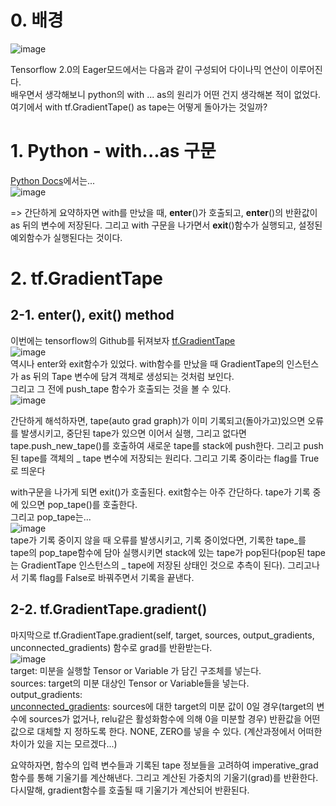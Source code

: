 # 0. 배경  
![image](https://user-images.githubusercontent.com/59414764/123679114-1be0d680-d882-11eb-9d5e-8553339ed9d4.png)   


Tensorflow 2.0의 Eager모드에서는 다음과 같이 구성되어 다이나믹 연산이 이루어진다.   
배우면서 생각해보니 python의 with ... as의 원리가 어떤 건지 생각해본 적이 없었다.
여기에서 with tf.GradientTape() as tape는 어떻게 돌아가는 것일까?    


# 1. Python - with...as 구문
[Python Docs](https://docs.python.org/ko/3/reference/compound_stmts.html#try)에서는...   
![image](https://user-images.githubusercontent.com/59414764/123679463-75e19c00-d882-11eb-93a8-6505cc33f99c.png)


=> 간단하게 요약하자면 with를 만났을 때, __enter__()가 호출되고, __enter__()의 반환값이 as 뒤의 변수에 저장된다. 그리고 with 구문을 나가면서 __exit__()함수가 실행되고, 설정된 예외함수가 실행된다는 것이다.


# 2. tf.GradientTape   
## 2-1. __enter__(), __exit__() method
이번에는 tensorflow의 Github를 뒤져보자 [tf.GradientTape](https://github.com/tensorflow/tensorflow/blob/v2.5.0/tensorflow/python/eager/backprop.py#L731-L1342)   
![image](https://user-images.githubusercontent.com/59414764/123680279-7890c100-d883-11eb-9b47-4cb3beab757f.png)   
역시나 enter와 exit함수가 있었다. with함수를 만났을 때 GradientTape의 인스턴스가 as 뒤의 Tape 변수에 담겨 객체로 생성되는 것처럼 보인다.   
그리고 그 전에 push_tape 함수가 호출되는 것을 볼 수 있다.   
![image](https://user-images.githubusercontent.com/59414764/123682324-d3c3b300-d885-11eb-9c50-fff4964cc068.png)

간단하게 해석하자면, tape(auto grad graph)가 이미 기록되고(돌아가고)있으면 오류를 발생시키고, 중단된 tape가 있으면 이어서 실행, 그리고 없다면 tape.push_new_tape()를 호출하여 새로운 tape를 stack에 push한다. 그리고 push된 tape를 객체의 _ tape 변수에 저장되는 원리다. 그리고 기록 중이라는 flag를 True로 띄운다   

with구문을 나가게 되면 exit()가 호출된다. exit함수는 아주 간단하다. tape가 기록 중에 있으면 pop_tape()를 호출한다.   
그리고 pop_tape는...   
![image](https://user-images.githubusercontent.com/59414764/123685326-847f8180-d889-11eb-8d9b-1c1af53d72b6.png)   
tape가 기록 중이지 않을 때 오류를 발생시키고, 기록 중이었다면, 기록한 tape_를 tape의 pop_tape함수에 담아 실행시키면 stack에 있는 tape가 pop된다(pop된 tape는 GradientTape 인스턴스의 _ tape에 저장된 상태인 것으로 추측이 된다). 그리고나서 기록 flag를 False로 바꿔주면서 기록을 끝낸다.


## 2-2. tf.GradientTape.gradient()
마지막으로 tf.GradientTape.gradient(self, target, sources, output_gradients, unconnected_gradients) 함수로 grad를 반환받는다.   
![image](https://user-images.githubusercontent.com/59414764/123686519-da085e00-d88a-11eb-8ecc-e68a021399ac.png)   
target: 미분을 실행할 Tensor or Variable 가 담긴 구조체를 넣는다.   
sources: target의 미분 대상인 Tensor or Variable들을 넣는다.   
output_gradients:   
[unconnected_gradients](https://github.com/tensorflow/tensorflow/blob/a4dfb8d1a71385bd6d122e4f27f86dcebb96712d/tensorflow/python/ops/unconnected_gradients.py#L27): sources에 대한 target의 미분 값이 0일 경우(target의 변수에 sources가 없거나, relu같은 활성화함수에 의해 0을 미분할 경우) 반환값을 어떤 값으로 대체할 지 정하도록 한다. NONE, ZERO를 넣을 수 있다. (계산과정에서 어떠한 차이가 있을 지는 모르겠다...)   


요약하자면, 함수의 입력 변수들과 기록된 tape 정보들을 고려하여 imperative_grad 함수를 통해 기울기를 계산해낸다. 그리고 계산된 가중치의 기울기(grad)를 반환한다. 다시말해, gradient함수를 호출될 때 기울기가 계산되어 반환된다.

